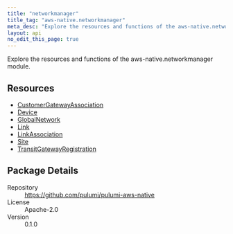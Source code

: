 ```yaml
---
title: "networkmanager"
title_tag: "aws-native.networkmanager"
meta_desc: "Explore the resources and functions of the aws-native.networkmanager module."
layout: api
no_edit_this_page: true
---
```


<!-- WARNING: this file was generated by Pulumi Docs Generator. -->
<!-- Do not edit by hand unless you're certain you know what you are doing! -->

Explore the resources and functions of the aws-native.networkmanager module.

<h2 id="resources">Resources</h2>
<ul class="api">
    <li><a href="customergatewayassociation" title="CustomerGatewayAssociation"><span class="symbol resource"></span>CustomerGatewayAssociation</a></li>
    <li><a href="device" title="Device"><span class="symbol resource"></span>Device</a></li>
    <li><a href="globalnetwork" title="GlobalNetwork"><span class="symbol resource"></span>GlobalNetwork</a></li>
    <li><a href="link" title="Link"><span class="symbol resource"></span>Link</a></li>
    <li><a href="linkassociation" title="LinkAssociation"><span class="symbol resource"></span>LinkAssociation</a></li>
    <li><a href="site" title="Site"><span class="symbol resource"></span>Site</a></li>
    <li><a href="transitgatewayregistration" title="TransitGatewayRegistration"><span class="symbol resource"></span>TransitGatewayRegistration</a></li>
</ul>

<h2 id="package-details">Package Details</h2>
<dl class="package-details">
	<dt>Repository</dt>
	<dd><a href="https://github.com/pulumi/pulumi-aws-native">https://github.com/pulumi/pulumi-aws-native</a></dd>
	<dt>License</dt>
	<dd>Apache-2.0</dd>
	<dt>Version</dt>
	<dd>0.1.0</dd>
</dl>

